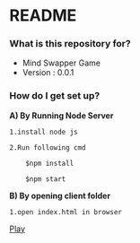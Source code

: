 # README #


### What is this repository for? ###

* Mind Swapper Game
* Version : 0.0.1


### How do I get set up? ###

**A) By Running Node Server**

    1.install node js

    2.Run following cmd

        $npm install

        $npm start

**B) By opening client folder**

    1.open index.html in browser     
    

 [Play](https://mind-swapper.herokuapp.com)
